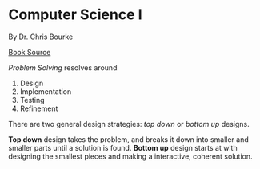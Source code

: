 # Computer Science I

By Dr. Chris Bourke

[Book Source](https://bitbucket.org/chrisbourke/computersciencei/raw/5a04789d5f54b9f8df9f27e7087e4b33b237275f/versions-PDF/ComputerScienceOne_v1.3.5.pdf)

_Problem Solving_ resolves around

1. Design
2. Implementation
3. Testing 
4. Refinement

There are two general design strategies: _top down_ or _bottom up_ designs.

**Top down** design takes the problem, and breaks it down into smaller and smaller parts until a solution is found.
**Bottom up** design starts at with designing the smallest pieces and making a interactive, coherent solution.

